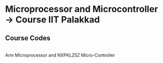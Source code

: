 # Microprocessor and Microcontroller -> Course IIT Palakkad
## Course Codes 

<br /> Arm Microprocessor and NXPKL25Z Micro-Controller

